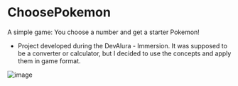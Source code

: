 # ChoosePokemon
A simple game: You choose a number and get a starter Pokemon!

- Project developed during the DevAlura - Immersion. It was supposed to be a converter or calculator, but I decided to use the concepts and apply them in game format.


![image](https://user-images.githubusercontent.com/99752585/154122734-342e642f-32a7-4861-add7-63bc9c281d7c.png)
